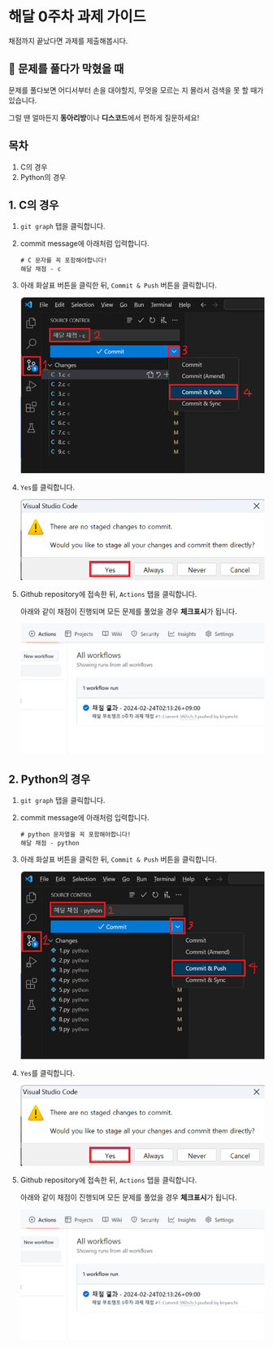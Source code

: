 # 해달 0주차 과제 가이드

채점까지 끝났다면 과제를 제출해봅시다.

## 🧱 문제를 풀다가 막혔을 때

문제를 풀다보면 어디서부터 손을 대야할지, 무엇을 모르는 지 몰라서 검색을 못 할 때가 있습니다.

그럴 땐 얼마든지 **동아리방**이나 **디스코드**에서 편하게 질문하세요!

## 목차

1. C의 경우
1. Python의 경우

## 1. C의 경우

1. `git graph` 탭을 클릭합니다.
1. commit message에 아래처럼 입력합니다.
    ```
    # C 문자를 꼭 포함해야합니다!
    해달 채점 - c
    ```
1. 아래 화살표 버튼을 클릭한 뒤, `Commit & Push` 버튼을 클릭합니다.

    ![c commit push](../assets/6-1.png)

1. `Yes`를 클릭합니다.

    ![yes](../assets/6-3.png)

1. Github repository에 접속한 뒤, `Actions` 탭을 클릭합니다.

    아래와 같이 채점이 진행되며 모든 문제를 풀었을 경우 **체크표시**가 됩니다.

    ![test pass](../assets/6-4.png)

## 2. Python의 경우

1. `git graph` 탭을 클릭합니다.
1. commit message에 아래처럼 입력합니다.
    ```
    # python 문자열을 꼭 포함해야합니다!
    해달 채점 - python
    ```
1. 아래 화살표 버튼을 클릭한 뒤, `Commit & Push` 버튼을 클릭합니다.

    ![c commit push](../assets/6-2.png)

1. `Yes`를 클릭합니다.

    ![yes](../assets/6-3.png)

1. Github repository에 접속한 뒤, `Actions` 탭을 클릭합니다.

    아래와 같이 채점이 진행되며 모든 문제를 풀었을 경우 **체크표시**가 됩니다.

    ![test pass](../assets/6-4.png)
